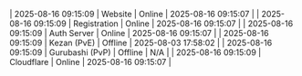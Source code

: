 | 2025-08-16 09:15:09 | Website | Online | 2025-08-16 09:15:07 |
| 2025-08-16 09:15:09 | Registration | Online | 2025-08-16 09:15:07 |
| 2025-08-16 09:15:09 | Auth Server | Online | 2025-08-16 09:15:07 |
| 2025-08-16 09:15:09 | Kezan (PvE) | Offline | 2025-08-03 17:58:02 |
| 2025-08-16 09:15:09 | Gurubashi (PvP) | Offline | N/A |
| 2025-08-16 09:15:09 | Cloudflare | Online | 2025-08-16 09:15:07 |
